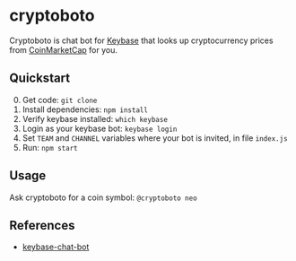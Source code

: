 # cryptoboto
Cryptoboto is chat bot for [Keybase](http://keybase.io/) that looks up cryptocurrency prices from [CoinMarketCap](http://coinmarketcap.com/) for you.

## Quickstart
0. Get code: `git clone`
1. Install dependencies: `npm install`
2. Verify keybase installed: `which keybase`
3. Login as your keybase bot: `keybase login`
4. Set `TEAM` and `CHANNEL` variables where your bot is invited, in file `index.js`
5. Run: `npm start`

## Usage

Ask cryptoboto for a coin symbol: `@cryptoboto neo`

## References
* [keybase-chat-bot](https://github.com/keybase/keybase-chat-bot)
